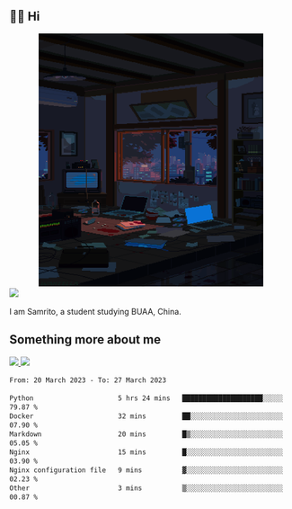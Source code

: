 ## 👋🏻 Hi

<div align="center">
<img alt="GIF" src="https://github.com/xiangsam/xiangsam/blob/271390e4ab50820a4594e3cb94b7ffaa6293de72/0_0EUAvTumWsRa2k6F.gif" width=400 height=450/>
</div>

<a href="https://github.com/xiangsam">
  <img src="https://komarev.com/ghpvc/?username=xiangsam&style=flat-square" />
</a>

I am Samrito, a student studying BUAA, China.


## Something more about me
<a href="https://github.com/xiangsam">
  <img src="https://github-readme-stats.vercel.app/api?username=xiangsam&show_icons=true&hide_border=true" />
</a>


<a href="https://github.com/xiangsam">
  <img src="https://github-readme-stats.vercel.app/api/top-langs/?username=xiangsam&layout=compact" />
</a>

<!--START_SECTION:waka-->

```text
From: 20 March 2023 - To: 27 March 2023

Python                     5 hrs 24 mins   ████████████████████░░░░░   79.87 %
Docker                     32 mins         ██░░░░░░░░░░░░░░░░░░░░░░░   07.90 %
Markdown                   20 mins         █▒░░░░░░░░░░░░░░░░░░░░░░░   05.05 %
Nginx                      15 mins         █░░░░░░░░░░░░░░░░░░░░░░░░   03.90 %
Nginx configuration file   9 mins          ▓░░░░░░░░░░░░░░░░░░░░░░░░   02.23 %
Other                      3 mins          ▒░░░░░░░░░░░░░░░░░░░░░░░░   00.87 %
```

<!--END_SECTION:waka-->

<!---
xiangsam/xiangsam is a ✨ special ✨ repository because its `README.md` (this file) appears on your GitHub profile.
You can click the Preview link to take a look at your changes.
--->
